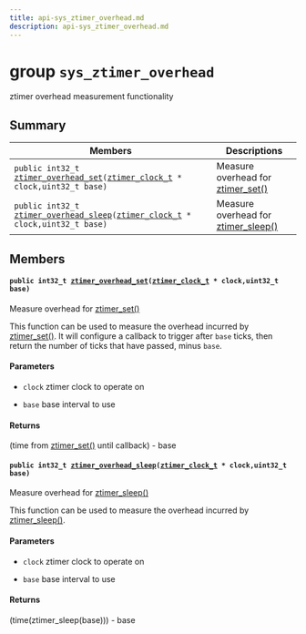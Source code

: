 ```yaml
---
title: api-sys_ztimer_overhead.md
description: api-sys_ztimer_overhead.md
---
```

# group `sys_ztimer_overhead` 

ztimer overhead measurement functionality

## Summary

 Members                        | Descriptions                                
--------------------------------|---------------------------------------------
`public int32_t `[`ztimer_overhead_set`](#group__sys__ztimer__overhead_1gac552b38ec2ae60b86d47776d38fb400f)`(`[`ztimer_clock_t`](./doc/starlight-docs/src/content/docs/apidoc/api-undefined.md#group__sys__ztimer_1ga3639ce794c3bd80a6e9bbe88a7db4a88)` * clock,uint32_t base)`            | Measure overhead for [ztimer_set()](./doc/starlight-docs/src/content/docs/apidoc/api-undefined.md#group__sys__ztimer_1ga8934a79a89e35d58673418a1e4a2e69c)
`public int32_t `[`ztimer_overhead_sleep`](#group__sys__ztimer__overhead_1ga8fb07cbd1707173b489c80a0bc41e554)`(`[`ztimer_clock_t`](./doc/starlight-docs/src/content/docs/apidoc/api-undefined.md#group__sys__ztimer_1ga3639ce794c3bd80a6e9bbe88a7db4a88)` * clock,uint32_t base)`            | Measure overhead for [ztimer_sleep()](./doc/starlight-docs/src/content/docs/apidoc/api-undefined.md#group__sys__ztimer_1gade98636e198f2d571c8acd861d29d360)

## Members

#### `public int32_t `[`ztimer_overhead_set`](#group__sys__ztimer__overhead_1gac552b38ec2ae60b86d47776d38fb400f)`(`[`ztimer_clock_t`](./doc/starlight-docs/src/content/docs/apidoc/api-undefined.md#group__sys__ztimer_1ga3639ce794c3bd80a6e9bbe88a7db4a88)` * clock,uint32_t base)` 

Measure overhead for [ztimer_set()](./doc/starlight-docs/src/content/docs/apidoc/api-undefined.md#group__sys__ztimer_1ga8934a79a89e35d58673418a1e4a2e69c)

This function can be used to measure the overhead incurred by [ztimer_set()](./doc/starlight-docs/src/content/docs/apidoc/api-undefined.md#group__sys__ztimer_1ga8934a79a89e35d58673418a1e4a2e69c). It will configure a callback to trigger after `base` ticks, then return the number of ticks that have passed, minus `base`.

#### Parameters
* `clock` ztimer clock to operate on 

* `base` base interval to use 

#### Returns
(time from [ztimer_set()](./doc/starlight-docs/src/content/docs/apidoc/api-undefined.md#group__sys__ztimer_1ga8934a79a89e35d58673418a1e4a2e69c) until callback) - base

#### `public int32_t `[`ztimer_overhead_sleep`](#group__sys__ztimer__overhead_1ga8fb07cbd1707173b489c80a0bc41e554)`(`[`ztimer_clock_t`](./doc/starlight-docs/src/content/docs/apidoc/api-undefined.md#group__sys__ztimer_1ga3639ce794c3bd80a6e9bbe88a7db4a88)` * clock,uint32_t base)` 

Measure overhead for [ztimer_sleep()](./doc/starlight-docs/src/content/docs/apidoc/api-undefined.md#group__sys__ztimer_1gade98636e198f2d571c8acd861d29d360)

This function can be used to measure the overhead incurred by [ztimer_sleep()](./doc/starlight-docs/src/content/docs/apidoc/api-undefined.md#group__sys__ztimer_1gade98636e198f2d571c8acd861d29d360).

#### Parameters
* `clock` ztimer clock to operate on 

* `base` base interval to use 

#### Returns
(time(ztimer_sleep(base))) - base


